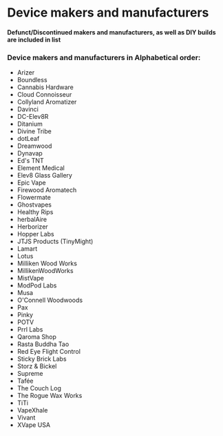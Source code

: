 # Device makers and manufacturers
#### Defunct/Discontinued makers and manufacturers, as well as DIY builds are included in list

### Device makers and manufacturers in Alphabetical order:

- Arizer
- Boundless
- Cannabis Hardware
- Cloud Connoisseur
- Collyland Aromatizer
- Davinci
- DC-Elev8R
- Ditanium
- Divine Tribe
- dotLeaf
- Dreamwood
- Dynavap
- Ed's TNT
- Element Medical
- Elev8 Glass Gallery
- Epic Vape
- Firewood Aromatech
- Flowermate
- Ghostvapes
- Healthy Rips
- herbalAire
- Herborizer
- Hopper Labs
- JTJS Products (TinyMight)
- Lamart
- Lotus
- Milliken Wood Works
- MillikenWoodWorks
- MistVape
- ModPod Labs
- Musa
- O'Connell Woodwoods
- Pax
- Pinky
- POTV
- Prrl Labs
- Qaroma Shop
- Rasta Buddha Tao
- Red Eye Flight Control
- Sticky Brick Labs
- Storz & Bickel
- Supreme
- Tafée
- The Couch Log
- The Rogue Wax Works
- TiTi
- VapeXhale
- Vivant
- XVape USA
